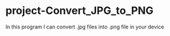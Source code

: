 # project-Convert_JPG_to_PNG
In this program I can convert .jpg files into .png file in your device
